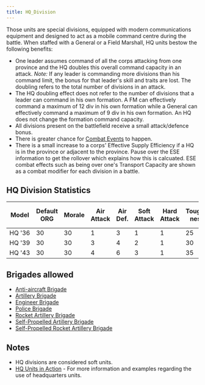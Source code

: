 ```yaml
---
title: HQ_Division
---
```

 Those units are special divisions, equipped with modern communications equipment and designed to act as a mobile command centre during the battle. When staffed with a General or a Field Marshall, HQ units bestow the following benefits:

*   One leader assumes command of all the corps attacking from one province and the HQ doubles this overall command capacity in an attack. _Note:_ If any leader is commanding more divisions than his command limit, the bonus for that leader's skill and traits are lost. The doubling refers to the total number of divisions in an attack.
*   The HQ doubling effect does not refer to the number of divisions that a leader can command in his own formation. A FM can effectively command a maximum of 12 div in his own formation while a General can effectively command a maximum of 9 div in his own formation. An HQ does not change the formation command capacity.
*   All divisions present on the battlefield receive a small attack/defence bonus.
*   There is greater chance for [Combat Events](/wiki/Combat_Events "Combat Events") to happen.
*   There is a small increase to a corps' Effective Supply Efficiency if a HQ is in the province or adjacent to the province. Pause over the ESE information to get the rollover which explains how this is calcuated. ESE combat effects such as being over one's Transport Capacity are shown as a combat modifier for each division in a battle.

HQ Division Statistics
----------------------

| Model | Default ORG | Morale | Air Attack | Air Def. | Soft Attack | Hard Attack | Tough-ness | Defens-iveness | Soft-ness |  | Cost | Build-time | Man-power | Max Speed | Supply Cons. | Fuel Cons. | Supp. | Transp. Weight | Upgrade Time Factor | Upgrade Cost Factor | Speed Cap Art | Speed Cap Eng | Speed Cap AT | Speed Cap AA |
| --- | --- | --- | --- | --- | --- | --- | --- | --- | --- | --- | --- | --- | --- | --- | --- | --- | --- | --- | --- | --- | --- | --- | --- | --- |
| HQ '36 | 30 | 30 | 1 | 3 | 1 | 1 | 25 | 25 | 100 |  | 16 | 270 | 5 | 2 | 0.5 | 0 | 2 | 10 | 1.0 | 1.0 | 2 |  | 2 | 2 |
| HQ '39 | 30 | 30 | 3 | 4 | 2 | 1 | 30 | 30 | 95 |  | 18 | 250 | 5 | 5 | 0.6 | 2 | 2 | 10 | 0.5 | 1.0 | 5 |  | 5 | 5 |
| HQ '43 | 30 | 30 | 4 | 6 | 3 | 1 | 35 | 35 | 80 |  | 21 | 200 | 5 | 10 | 0.7 | 4 | 2 | 10 | 0.5 | 1.0 | 10 |  | 10 | 10 |

Brigades allowed
----------------

*   [Anti-aircraft Brigade](/wiki/Anti-aircraft_Brigade "Anti-aircraft Brigade")
*   [Artillery Brigade](/wiki/Artillery_Brigade "Artillery Brigade")
*   [Engineer Brigade](/wiki/Engineer_Brigade "Engineer Brigade")
*   [Police Brigade](/wiki/Police_Brigade "Police Brigade")
*   [Rocket Artillery Brigade](/wiki/Rocket_Artillery_Brigade "Rocket Artillery Brigade")
*   [Self-Propelled Artillery Brigade](/wiki/Self-Propelled_Artillery_Brigade "Self-Propelled Artillery Brigade")
*   [Self-Propelled Rocket Artillery Brigade](/wiki/Self-Propelled_Rocket_Artillery_Brigade "Self-Propelled Rocket Artillery Brigade")

Notes
-----

*   HQ divisions are considered soft units.
*   [HQ Units in Action](/wiki/HQ_Units_in_Action "HQ Units in Action") \- For more information and examples regarding the use of headquarters units.
